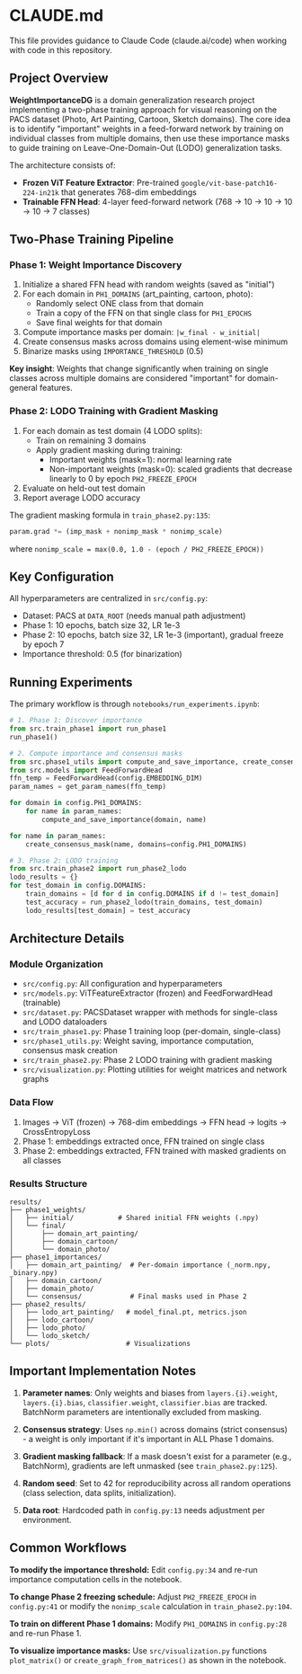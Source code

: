 # CLAUDE.md

This file provides guidance to Claude Code (claude.ai/code) when working with code in this repository.

## Project Overview

**WeightImportanceDG** is a domain generalization research project implementing a two-phase training approach for visual reasoning on the PACS dataset (Photo, Art Painting, Cartoon, Sketch domains). The core idea is to identify "important" weights in a feed-forward network by training on individual classes from multiple domains, then use these importance masks to guide training on Leave-One-Domain-Out (LODO) generalization tasks.

The architecture consists of:
- **Frozen ViT Feature Extractor**: Pre-trained `google/vit-base-patch16-224-in21k` that generates 768-dim embeddings
- **Trainable FFN Head**: 4-layer feed-forward network (768 → 10 → 10 → 10 → 10 → 7 classes)

## Two-Phase Training Pipeline

### Phase 1: Weight Importance Discovery
1. Initialize a shared FFN head with random weights (saved as "initial")
2. For each domain in `PH1_DOMAINS` (art_painting, cartoon, photo):
   - Randomly select ONE class from that domain
   - Train a copy of the FFN on that single class for `PH1_EPOCHS`
   - Save final weights for that domain
3. Compute importance masks per domain: `|w_final - w_initial|`
4. Create consensus masks across domains using element-wise minimum
5. Binarize masks using `IMPORTANCE_THRESHOLD` (0.5)

**Key insight**: Weights that change significantly when training on single classes across multiple domains are considered "important" for domain-general features.

### Phase 2: LODO Training with Gradient Masking
1. For each domain as test domain (4 LODO splits):
   - Train on remaining 3 domains
   - Apply gradient masking during training:
     - Important weights (mask=1): normal learning rate
     - Non-important weights (mask=0): scaled gradients that decrease linearly to 0 by epoch `PH2_FREEZE_EPOCH`
2. Evaluate on held-out test domain
3. Report average LODO accuracy

The gradient masking formula in `train_phase2.py:135`:
```python
param.grad *= (imp_mask + nonimp_mask * nonimp_scale)
```
where `nonimp_scale = max(0.0, 1.0 - (epoch / PH2_FREEZE_EPOCH))`

## Key Configuration

All hyperparameters are centralized in `src/config.py`:
- Dataset: PACS at `DATA_ROOT` (needs manual path adjustment)
- Phase 1: 10 epochs, batch size 32, LR 1e-3
- Phase 2: 10 epochs, batch size 32, LR 1e-3 (important), gradual freeze by epoch 7
- Importance threshold: 0.5 (for binarization)

## Running Experiments

The primary workflow is through `notebooks/run_experiments.ipynb`:

```python
# 1. Phase 1: Discover importance
from src.train_phase1 import run_phase1
run_phase1()

# 2. Compute importance and consensus masks
from src.phase1_utils import compute_and_save_importance, create_consensus_mask, get_param_names
from src.models import FeedForwardHead
ffn_temp = FeedForwardHead(config.EMBEDDING_DIM)
param_names = get_param_names(ffn_temp)

for domain in config.PH1_DOMAINS:
    for name in param_names:
        compute_and_save_importance(domain, name)

for name in param_names:
    create_consensus_mask(name, domains=config.PH1_DOMAINS)

# 3. Phase 2: LODO training
from src.train_phase2 import run_phase2_lodo
lodo_results = {}
for test_domain in config.DOMAINS:
    train_domains = [d for d in config.DOMAINS if d != test_domain]
    test_accuracy = run_phase2_lodo(train_domains, test_domain)
    lodo_results[test_domain] = test_accuracy
```

## Architecture Details

### Module Organization
- `src/config.py`: All configuration and hyperparameters
- `src/models.py`: ViTFeatureExtractor (frozen) and FeedForwardHead (trainable)
- `src/dataset.py`: PACSDataset wrapper with methods for single-class and LODO dataloaders
- `src/train_phase1.py`: Phase 1 training loop (per-domain, single-class)
- `src/phase1_utils.py`: Weight saving, importance computation, consensus mask creation
- `src/train_phase2.py`: Phase 2 LODO training with gradient masking
- `src/visualization.py`: Plotting utilities for weight matrices and network graphs

### Data Flow
1. Images → ViT (frozen) → 768-dim embeddings → FFN head → logits → CrossEntropyLoss
2. Phase 1: embeddings extracted once, FFN trained on single class
3. Phase 2: embeddings extracted, FFN trained with masked gradients on all classes

### Results Structure
```
results/
├── phase1_weights/
│   ├── initial/           # Shared initial FFN weights (.npy)
│   └── final/
│       ├── domain_art_painting/
│       ├── domain_cartoon/
│       └── domain_photo/
├── phase1_importances/
│   ├── domain_art_painting/  # Per-domain importance (_norm.npy, _binary.npy)
│   ├── domain_cartoon/
│   ├── domain_photo/
│   └── consensus/            # Final masks used in Phase 2
├── phase2_results/
│   ├── lodo_art_painting/   # model_final.pt, metrics.json
│   ├── lodo_cartoon/
│   ├── lodo_photo/
│   └── lodo_sketch/
└── plots/                   # Visualizations
```

## Important Implementation Notes

1. **Parameter names**: Only weights and biases from `layers.{i}.weight`, `layers.{i}.bias`, `classifier.weight`, `classifier.bias` are tracked. BatchNorm parameters are intentionally excluded from masking.

2. **Consensus strategy**: Uses `np.min()` across domains (strict consensus) - a weight is only important if it's important in ALL Phase 1 domains.

3. **Gradient masking fallback**: If a mask doesn't exist for a parameter (e.g., BatchNorm), gradients are left unmasked (see `train_phase2.py:125`).

4. **Random seed**: Set to 42 for reproducibility across all random operations (class selection, data splits, initialization).

5. **Data root**: Hardcoded path in `config.py:13` needs adjustment per environment.

## Common Workflows

**To modify the importance threshold:**
Edit `config.py:34` and re-run importance computation cells in the notebook.

**To change Phase 2 freezing schedule:**
Adjust `PH2_FREEZE_EPOCH` in `config.py:41` or modify the `nonimp_scale` calculation in `train_phase2.py:104`.

**To train on different Phase 1 domains:**
Modify `PH1_DOMAINS` in `config.py:28` and re-run Phase 1.

**To visualize importance masks:**
Use `src/visualization.py` functions `plot_matrix()` or `create_graph_from_matrices()` as shown in the notebook.
